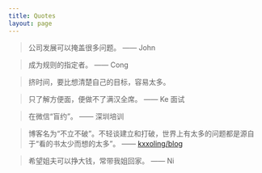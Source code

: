 ```yaml
---
title: Quotes
layout: page
---
```


> 公司发展可以掩盖很多问题。 —— John

> 成为规则的指定者。 —— Cong

> 挤时间，要比想清楚自己的目标，容易太多。

> 只了解方便面，便做不了满汉全席。 —— Ke 面试

> 在微信“盲约”。 —— 深圳培训

> 博客名为“不立不破”。不轻谈建立和打破，世界上有太多的问题都是源自于“看的书太少而想的太多”。 —— [kxxoling/blog](https://github.com/kxxoling/blog)

> 希望姐夫可以挣大钱，常带我姐回家。 —— Ni
